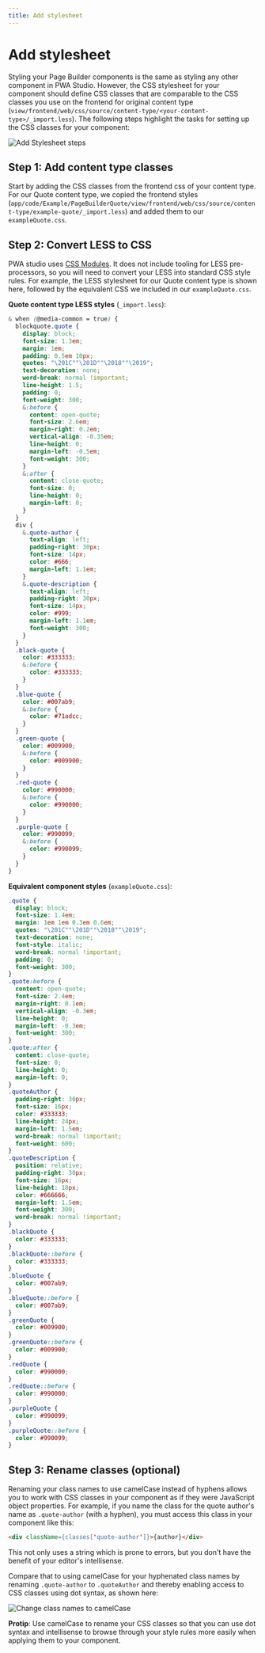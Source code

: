 ```yaml
---
title: Add stylesheet
---
```


# Add stylesheet

Styling your Page Builder components is the same as styling any other component in PWA Studio. However, the CSS stylesheet for your component should define CSS classes that are comparable to the CSS classes you use on the frontend for original content type (`view/frontend/web/css/source/content-type/<your-content-type>/_import.less`). The following steps highlight the tasks for setting up the CSS classes for your component:

![Add Stylesheet steps](images/AddStylesheetSteps.svg)

## Step 1: Add content type classes

Start by adding the CSS classes from the frontend css of your content type. For our Quote content type, we copied the frontend styles (`app/code/Example/PageBuilderQuote/view/frontend/web/css/source/content-type/example-quote/_import.less`) and added them to our `exampleQuote.css`.

## Step 2: Convert LESS to CSS

PWA studio uses [CSS Modules][]. It does not include tooling for LESS pre-processors, so you will need to convert your LESS into standard CSS style rules. For example, the LESS stylesheet for our Quote content type is shown here, followed by the equivalent CSS we included in our `exampleQuote.css`.

**Quote content type LESS styles** (`_import.less`):

```scss
& when (@media-common = true) {
  blockquote.quote {
    display: block;
    font-size: 1.3em;
    margin: 1em;
    padding: 0.5em 10px;
    quotes: "\201C""\201D""\2018""\2019";
    text-decoration: none;
    word-break: normal !important;
    line-height: 1.5;
    padding: 0;
    font-weight: 300;
    &:before {
      content: open-quote;
      font-size: 2.6em;
      margin-right: 0.2em;
      vertical-align: -0.35em;
      line-height: 0;
      margin-left: -0.5em;
      font-weight: 300;
    }
    &:after {
      content: close-quote;
      font-size: 0;
      line-height: 0;
      margin-left: 0;
    }
  }
  div {
    &.quote-author {
      text-align: left;
      padding-right: 30px;
      font-size: 14px;
      color: #666;
      margin-left: 1.1em;
    }
    &.quote-description {
      text-align: left;
      padding-right: 30px;
      font-size: 14px;
      color: #999;
      margin-left: 1.1em;
      font-weight: 300;
    }
  }
  .black-quote {
    color: #333333;
    &:before {
      color: #333333;
    }
  }
  .blue-quote {
    color: #007ab9;
    &:before {
      color: #71adcc;
    }
  }
  .green-quote {
    color: #009900;
    &:before {
      color: #009900;
    }
  }
  .red-quote {
    color: #990000;
    &:before {
      color: #990000;
    }
  }
  .purple-quote {
    color: #990099;
    &:before {
      color: #990099;
    }
  }
}
```

**Equivalent component styles** (`exampleQuote.css`):

```css
.quote {
  display: block;
  font-size: 1.4em;
  margin: 1em 1em 0.3em 0.6em;
  quotes: "\201C""\201D""\2018""\2019";
  text-decoration: none;
  font-style: italic;
  word-break: normal !important;
  padding: 0;
  font-weight: 300;
}
.quote:before {
  content: open-quote;
  font-size: 2.4em;
  margin-right: 0.1em;
  vertical-align: -0.3em;
  line-height: 0;
  margin-left: -0.3em;
  font-weight: 300;
}
.quote:after {
  content: close-quote;
  font-size: 0;
  line-height: 0;
  margin-left: 0;
}
.quoteAuthor {
  padding-right: 30px;
  font-size: 16px;
  color: #333333;
  line-height: 24px;
  margin-left: 1.5em;
  word-break: normal !important;
  font-weight: 600;
}
.quoteDescription {
  position: relative;
  padding-right: 30px;
  font-size: 16px;
  line-height: 18px;
  color: #666666;
  margin-left: 1.5em;
  font-weight: 300;
  word-break: normal !important;
}
.blackQuote {
  color: #333333;
}
.blackQuote::before {
  color: #333333;
}
.blueQuote {
  color: #007ab9;
}
.blueQuote::before {
  color: #007ab9;
}
.greenQuote {
  color: #009900;
}
.greenQuote::before {
  color: #009900;
}
.redQuote {
  color: #990000;
}
.redQuote::before {
  color: #990000;
}
.purpleQuote {
  color: #990099;
}
.purpleQuote::before {
  color: #990099;
}
```

## Step 3: Rename classes (optional)

Renaming your class names to use camelCase instead of hyphens allows you to work with CSS classes in your component as if they were JavaScript object properties. For example, if you name the class for the quote author's name as `.quote-author` (with a hyphen), you must access this class in your component like this:

```html
<div className={classes['quote-author']}>{author}</div>
```

This not only uses a string which is prone to errors, but you don't have the benefit of your editor's intellisense.

Compare that to using camelCase for your hyphenated class names by renaming `.quote-author` to `.quoteAuthor` and thereby enabling access to CSS classes using dot syntax, as shown here:

![Change class names to camelCase](images/AddStylesheetCamelCase.png)

**Protip**: Use camelCase to rename your CSS classes so that you can use dot syntax and intellisense to browse through your style rules more easily when applying them to your component.

[css modules]: /getstarted/general-concepts/css-modules/
